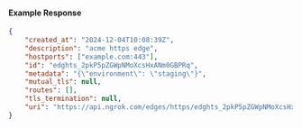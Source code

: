 <!-- Code generated for API Clients. DO NOT EDIT. -->

#### Example Response

```json
{
	"created_at": "2024-12-04T10:08:39Z",
	"description": "acme https edge",
	"hostports": ["example.com:443"],
	"id": "edghts_2pkP5pZGWpNMoXcsHxANm0GBPRq",
	"metadata": "{\"environment\": \"staging\"}",
	"mutual_tls": null,
	"routes": [],
	"tls_termination": null,
	"uri": "https://api.ngrok.com/edges/https/edghts_2pkP5pZGWpNMoXcsHxANm0GBPRq"
}
```
